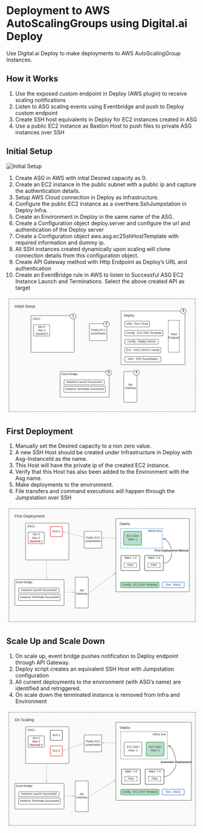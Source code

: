 # Deployment to AWS AutoScalingGroups using Digital.ai Deploy

Use Digital.ai Deploy to make deployments to AWS AutoScalingGroup Instances.


## How it Works

1. Use the exposed custom endpoint in Deploy (AWS plugin) to receive scaling notifications
2. Listen to ASG scaling events using Eventbridge and push to Deploy custom endpoint
3. Create SSH host equivalents in Deploy for EC2 instances created in ASG
4. Use a public EC2 instance as Bastion Host to push files to private ASG instances over SSH

## Initial Setup

![Initial Setup](images/intial_setup.png)

1. Create ASG in AWS with intial Desired capacity as 0.
1. Create an EC2 instance in the public subnet with a public ip and capture the authentication details.
1. Setup AWS Cloud connection in Deploy as Infrastructure.
1. Configure the public EC2 instance as a overthere.SshJumpstation in Deploy Infra.
1. Create an Environment in Deploy in the same name of the ASG.
1. Create a Configuration object deploy.server and configure the url and authentication of the Deploy server
1. Create a Configuration object aws.asg.ec2SshHostTemplate with required information and dummy ip. 
1. All SSH instances created dynamically upon scaling will clone connection details from this configuration object.
1. Create API Gateway method with Http Endpoint as Deploy’s URL and authentication
1. Create an EventBridge rule in AWS to listen to Successful ASG EC2 Instance Launch and Terminations. Select the above created API as target

![API Gateway Setup](images/api_gateway.png)

## First Deployment

1. Manually set the Desired capacity to a non zero value.
1. A new SSH Host should be created under Infrastructure in Deploy with Asg-InstanceId as the name.
1. This Host will have the private ip of the created EC2 instance.
1. Verify that this Host has also been added to the Environment with the Asg name.
1. Make deployments to the environment.
1. File transfers and command executions will happen through the Jumpstation over SSH

![First Deployment](images/first_deployment.png)

## Scale Up and Scale Down

1. On scale up, event bridge pushes notification to Deploy endpoint through API Gateway.
1. Deploy script creates an equivalent SSH Host with Jumpstation configuration
1. All current deployments to the environment (with ASG’s name) are identified and retriggered.
1. On scale down the terminated instance is removed from Infra and Environment

![Automatic Deployments](images/automatic_deployments.png)
